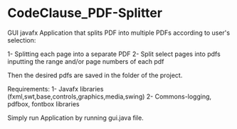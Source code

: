 # CodeClause_PDF-Splitter
GUI javafx Application that splits PDF into multiple PDFs according to user's selection:

1- Splitting each page into a separate PDF
2- Split select pages into pdfs inputting the range and/or page numbers of each pdf 

Then the desired pdfs are saved in the folder of the project.

Requirements:
1- Javafx libraries (fxml,swt,base,controls,graphics,media,swing)
2- Commons-logging, pdfbox, fontbox libraries

Simply run Application by running gui.java file.
